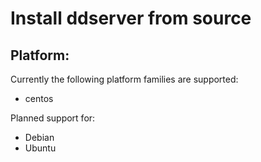 # Install ddserver from source

## Platform:

Currently the following platform families are supported:

* centos

Planned support for:
* Debian
* Ubuntu